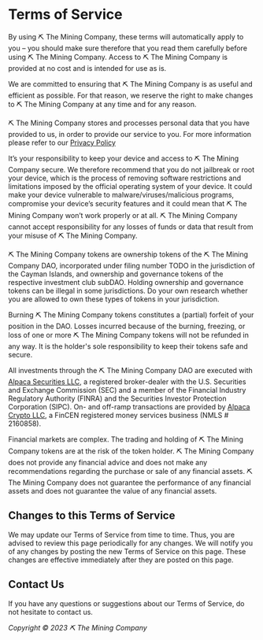 # Terms of Service

By using ⛏ The Mining Company, these terms will automatically apply to you – you should make sure therefore that you read them carefully before using ⛏ The Mining Company. Access to ⛏ The Mining Company is provided at no cost and is intended for use as is.

We are committed to ensuring that ⛏ The Mining Company is as useful and efficient as possible. For that reason, we reserve the right to make changes to ⛏ The Mining Company at any time and for any reason.

⛏ The Mining Company stores and processes personal data that you have provided to us, in order to provide our service to you. For more information please refer to our [Privacy Policy](https://raw.githubusercontent.com/theminingco/.github/main/PRIVACY.md)

It’s your responsibility to keep your device and access to ⛏ The Mining Company secure. We therefore recommend that you do not jailbreak or root your device, which is the process of removing software restrictions and limitations imposed by the official operating system of your device. It could make your device vulnerable to malware/viruses/malicious programs, compromise your device’s security features and it could mean that ⛏ The Mining Company won’t work properly or at all. ⛏ The Mining Company cannot accept responsibility for any losses of funds or data that result from your misuse of ⛏ The Mining Company.

⛏ The Mining Company tokens are ownership tokens of the ⛏ The Mining Company DAO, incorporated under filing number TODO in the jurisdiction of the Cayman Islands, and ownership and governance tokens of the respective investment club subDAO. Holding ownership and governance tokens can be illegal in some jurisdictions. Do your own research whether you are allowed to own these types of tokens in your jurisdiction.

Burning ⛏ The Mining Company tokens constitutes a (partial) forfeit of your position in the DAO. Losses incurred because of the  burning, freezing, or loss of one or more ⛏ The Mining Company tokens will not be refunded in any way. It is the holder's sole responsibility to keep their tokens safe and secure.

All investments through the ⛏ The Mining Company DAO are executed with [Alpaca Securities LLC](https://alpaca.markets), a registered broker-dealer with the U.S. Securities and Exchange Commission (SEC) and a member of the Financial Industry Regulatory Authority (FINRA) and the Securities Investor Protection Corporation (SIPC). On- and off-ramp transactions are provided by [Alpaca Crypto LLC](https://alpaca.markets), a FinCEN registered money services business (NMLS # 2160858).

Financial markets are complex. The trading and holding of ⛏ The Mining Company tokens are at the risk of the token holder. ⛏ The Mining Company does not provide any financial advice and does not make any recommendations regarding the purchase or sale of any financial assets. ⛏ The Mining Company does not guarantee the performance of any financial assets and does not guarantee the value of any financial assets.

## Changes to this Terms of Service

We may update our Terms of Service from time to time. Thus, you are advised to review this page periodically for any changes. We will notify you of any changes by posting the new Terms of Service on this page. These changes are effective immediately after they are posted on this page.

## Contact Us

If you have any questions or suggestions about our Terms of Service, do not hesitate to contact us.

*Copyright © 2023 ⛏ The Mining Company*
